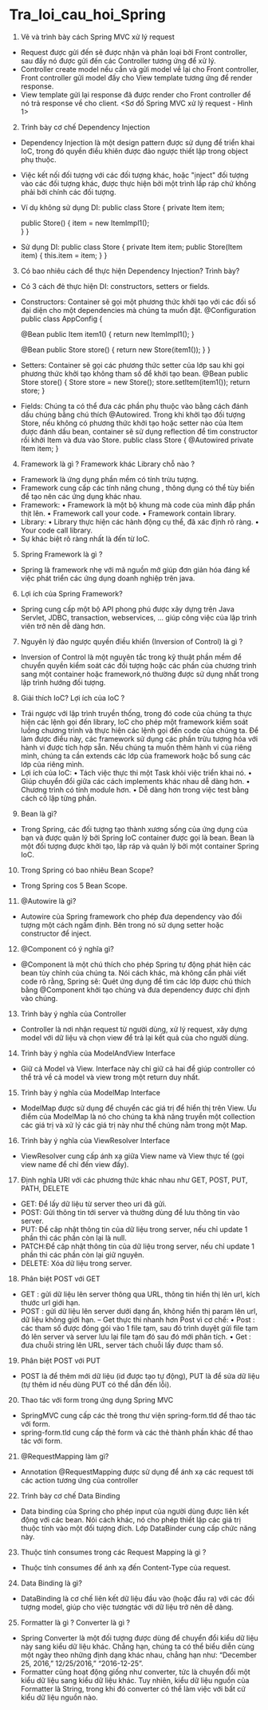 ﻿# Tra_loi_cau_hoi_Spring

1. Vẽ và trình bày cách Spring MVC xử lý request

- Request được gửi đến sẽ được nhận và phân loại bởi Front controller, sau đấy nó được gửi đến các Controller tương ứng
  để xử lý.
- Controller create model nếu cần và gửi model về lại cho Front controller, Front controller gửi model đấy cho View
  template tương ứng để render response.
- View template gửi lại response đã được render cho Front controller để nó trả response về cho client.
  <Sơ đồ Spring MVC xử lý request - Hình 1>

2. Trình bày cơ chế Dependency Injection

- Dependency Injection là một design pattern được sử dụng để triển khai IoC, trong đó quyền điều khiên được đảo ngược
  thiết lập trong object phụ thuộc.
- Việc kết nối đối tượng với các đối tượng khác, hoặc "ịnject" đối tượng vào các đối tượng khác, được thực hiện bởi một
  trình lắp ráp chứ không phải bởi chính các đối tượng.

- Ví dụ không sử dụng DI:
  public class Store { 
    private Item item;

    public Store() { 
      item = new ItemImpl1();    
    } 
  }

- Sử dụng DI:
  public class Store { 
    private Item item; 
    public Store(Item item) { 
      this.item = item;
    }
  }
  
3. Có bao nhiêu cách để thực hiện Dependency Injection? Trình bày?
- Có 3 cách đẻ thực hiện DI: constructors, setters or fields.
- Constructors:
  Container sẽ gọi một phương thức khởi tạo với các đối số đại diện cho một dependencies mà chúng ta muốn đặt.
  @Configuration
  public class AppConfig {

  @Bean
  public Item item1() {
  return new ItemImpl1();
  }

  @Bean
  public Store store() {
  return new Store(item1());
  }
  }
  
- Setters:
  Container sẽ gọi các phương thức setter của lớp sau khi gọi phương thức khởi tạo không tham số để khởi tạo bean.
  @Bean
  public Store store() {
  Store store = new Store();
  store.setItem(item1());
  return store;
  }
  
- Fields:
  Chúng ta có thể đưa các phần phụ thuộc vào bằng cách đánh dấu chúng bằng chú thích @Autowired. Trong khi khởi tạo đối tượng Store, nếu không có phương thức khởi tạo hoặc setter nào của Item được đánh dấu bean, container sẽ sử dụng reflection để tìm constructor rồi khởi Item và đưa vào Store.
  public class Store {
    @Autowired
    private Item item;
  }
  
4. Framework là gì ? Framework khác Library chỗ nào ?
- Framework là ứng dụng phần mềm có tính trừu tượng.
- Framework cung cấp các tính năng chung , thông dụng có thể tùy biến để tạo nên các ứng dụng khác nhau.
- Framework:
  • Framework là một bộ khung mà code của mình đắp phần thịt lên.
  • Framework call your code.
  • Framework contain library.
- Library:
  • Library thực hiện các hành động cụ thể, đã xác định rõ ràng.
  • Your code call library.
- Sự khác biệt rõ ràng nhất là đến từ IoC.

5. Spring Framework là gì ?
- Spring là framework nhẹ với mã nguồn mở giúp đơn giản hóa đáng kể việc phát triển các ứng dụng doanh nghiệp trên java.

6. Lợi ích của Spring Framework?
- Spring cung cấp một bộ API phong phú được xây dựng trên Java Servlet, JDBC, transaction, webservices, ... giúp công việc của lập trình viên trở nên dễ dàng hơn.

7. Nguyên lý đảo ngược quyền điều khiển (Inversion of Control) là gì ?
- Inversion of Control là một nguyên tắc trong kỹ thuật phần mềm để chuyển quyền kiểm soát các đối tượng hoặc các phần của chương trình sang một container hoặc framework,nó thường được sử dụng nhất trong lập trình hướng đối tượng.

8. Giải thích IoC? Lợi ích của IoC ?
- Trái ngược với lập trình truyền thống, trong đó code của chúng ta thực hiện các lệnh gọi đến library, IoC cho phép một framework kiểm soát luồng chương trình và thực hiện các lệnh gọi đến code của chúng ta. Để làm được điều này, các framework sử dụng các phần trừu tượng hóa với hành vi được tích hợp sẵn. Nếu chúng ta muốn thêm hành vi của riêng mình, chúng ta cần extends các lớp của framework hoặc bổ sung các lớp của riêng mình.
- Lợi ích của IoC:
  • Tách việc thực thi một Task khỏi việc triển khai nó.
  • Giúp chuyển đổi giữa các cách implements khác nhau dễ dàng hơn.
  • Chương trình có tính module hơn.
  • Dễ dàng hơn trong việc test bằng cách cô lập từng phần.
  
9. Bean là gì?
- Trong Spring, các đối tượng tạo thành xương sống của ứng dụng của bạn và được quản lý bởi Spring IoC container được gọi là bean. Bean là một đối tượng được khởi tạo, lắp ráp và quản lý bởi một container Spring IoC.

10. Trong Spring có bao nhiêu Bean Scope?
- Trong Spring cos 5 Bean Scope.

11. @Autowire là gì?
- Autowire của Spring framework cho phép đưa dependency vào đối tượng một cách ngầm định. Bên trong nó sử dụng setter hoặc constructor để inject.

12. @Component có ý nghĩa gì?
- @Component là một chú thích cho phép Spring tự động phát hiện các bean tùy chỉnh của chúng ta. Nói cách khác, mà không cần phải viết code rõ rằng, Spring sẽ: Quét ứng dụng để tìm các lớp được chú thích bằng @Component khởi tạo chúng và đưa dependency được chỉ định vào chúng.

13. Trình bày ý nghĩa của Controller
- Controller là nơi nhận request từ người dùng, xử lý request, xây dựng model với dữ liệu và chọn view để trả lại kết quả của cho người dùng.

14. Trình bày ý nghĩa của ModelAndView Interface
-  Giữ cả Model và View. Interface này chỉ giữ cả hai để giúp controller có thể trả về cả model và view trong một return duy nhất.

15. Trình bày ý nghĩa của ModelMap Interface
- ModelMap được sử dụng để chuyển các giá trị để hiển thị trên View. Ưu điểm của ModelMap là nó cho chúng ta khả năng truyền một collection các giá trị và xử lý các giá trị này như thể chúng nằm trong một Map.

16. Trình bày ý nghĩa của ViewResolver Interface
- ViewResolver cung cấp ánh xạ giữa View name và View thực tế (gọi view name để chỉ đến view đấy).

17. Định nghĩa URI với các phương thức khác nhau như GET, POST, PUT, PATH, DELETE
- GET: Để lấy dữ liệu từ server theo uri đã gửi.
- POST: Gửi thông tin tới server và thường dùng để lưu thông tin vào server.
- PUT: Để câp nhật thông tin của dữ liệu trong server, nếu chỉ update 1 phần thì các phần còn lại là null.
- PATCH:Để câp nhật thông tin của dữ liệu trong server, nếu chỉ update 1 phần thì các phần còn lại giữ nguyên.
- DELETE: Xóa dữ liệu trong server.

18. Phân biệt POST với GET
- GET : gửi dữ liệu lên server thông qua URL, thông tin hiển thị lên url, kích thước url giới hạn.
- POST : gửi dữ liệu lên server dưới dạng ẩn, không hiển thị param lên url, dữ liệu không giới hạn. 
– Get thực thi nhanh hơn Post vì cơ chế:
  • Post : các tham số được đóng gói vào 1 file tạm, sau đó trình duyệt gửi file tạm đó lên server và server lưu lại file tạm đó sau đó mới phân tích.
  • Get : đưa chuỗi string lên URL, server tách chuỗi lấy được tham số.
  
19. Phân biệt POST với PUT
- POST là để thêm mới dữ liệu (id được tạo tự động), PUT là để sửa dữ liệu (tự thêm id nếu dùng PUT có thể dẫn đến lỗi).

20. Thao tác với form trong ứng dụng Spring MVC
- SpringMVC cung cấp các thẻ trong thư viện spring-form.tld để thao tác với form.
- spring-form.tld cung cấp thẻ form và các thẻ thành phần khác để thao tác với form.

21. @RequestMapping làm gì?
- Annotation @RequestMapping được sử dụng để ánh xạ các request tới các action tương ứng của controller

22. Trình bày cơ chế Data Binding
- Data binding của Spring cho phép input của người dùng được liên kết động với các bean. Nói cách khác, nó cho phép thiết lập các giá trị thuộc tính vào một đối tượng đích. Lớp DataBinder cung cấp chức năng này.

23. Thuộc tính consumes trong các Request Mapping là gì ?
- Thuộc tính consumes để ánh xạ đến Content-Type của request.

24. Data Binding là gì?
- DataBinding là cơ chế liên kết dữ liệu đầu vào (hoặc đầu ra) với các đối tượng model, giúp cho việc tươngtác với dữ liệu trở nên dễ dàng.

25. Formatter là gì ? Converter là gì ?
- Spring Converter là một đối tượng được dùng để chuyển đổi kiểu dữ liệu này sang kiểu dữ liệu khác. Chẳng hạn, chúng ta có thể biểu diễn cùng một ngày theo những định dạng khác nhau, chẳng hạn như: “December 25, 2016,” 12/25/2016,” “2016-12-25”.
- Formatter cũng hoạt động giống như converter, tức là chuyển đổi một kiểu dữ liệu sang kiểu dữ liệu khác. Tuy nhiên, kiểu dữ liệu nguồn của Formatter là String, trong khi đó converter có thể làm việc với bất cứ kiểu dữ liệu nguồn nào.